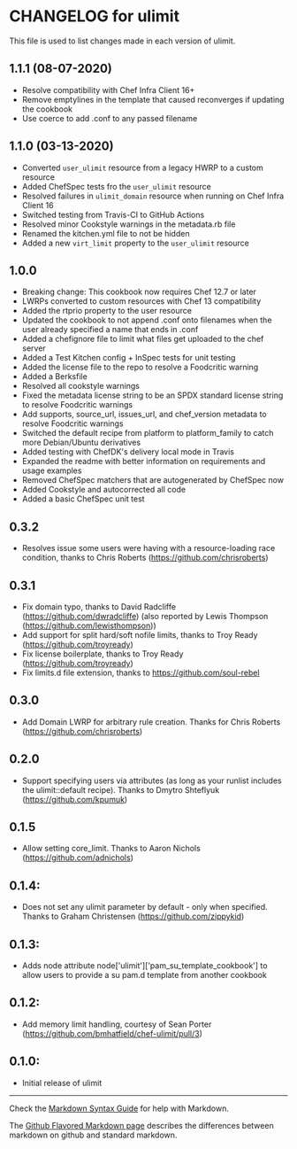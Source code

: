 # CHANGELOG for ulimit

This file is used to list changes made in each version of ulimit.

## 1.1.1 (08-07-2020)

- Resolve compatibility with Chef Infra Client 16+
- Remove emptylines in the template that caused reconverges if updating the cookbook
- Use coerce to add .conf to any passed filename

## 1.1.0 (03-13-2020)

- Converted `user_ulimit` resource from a legacy HWRP to a custom resource
- Added ChefSpec tests fro the `user_ulimit` resource
- Resolved failures in `ulimit_domain` resource when running on Chef Infra Client 16
- Switched testing from Travis-CI to GitHub Actions
- Resolved minor Cookstyle warnings in the metadata.rb file
- Renamed the kitchen.yml file to not be hidden
- Added a new `virt_limit` property to the `user_ulimit` resource

## 1.0.0

- Breaking change: This cookbook now requires Chef 12.7 or later
- LWRPs converted to custom resources with Chef 13 compatibility
- Added the rtprio property to the user resource
- Updated the cookbook to not append .conf onto filenames when the user already specified a name that ends in .conf
- Added a chefignore file to limit what files get uploaded to the chef server
- Added a Test Kitchen config + InSpec tests for unit testing
- Added the license file to the repo to resolve a Foodcritic warning
- Added a Berksfile
- Resolved all cookstyle warnings
- Fixed the metadata license string to be an SPDX standard license string to resolve Foodcritic warnings
- Add supports, source_url, issues_url, and chef_version metadata to resolve Foodcritic warnings
- Switched the default recipe from platform to platform_family to catch more Debian/Ubuntu derivatives
- Added testing with ChefDK's delivery local mode in Travis
- Expanded the readme with better information on requirements and usage examples
- Removed ChefSpec matchers that are autogenerated by ChefSpec now
- Added Cookstyle and autocorrected all code
- Added a basic ChefSpec unit test

## 0.3.2

- Resolves issue some users were having with a resource-loading race condition, thanks to Chris Roberts (<https://github.com/chrisroberts>)

## 0.3.1

- Fix domain typo, thanks to David Radcliffe (<https://github.com/dwradcliffe>) (also reported by Lewis Thompson (<https://github.com/lewisthompson>))
- Add support for split hard/soft nofile limits, thanks to Troy Ready (<https://github.com/troyready>)
- Fix license boilerplate, thanks to Troy Ready (<https://github.com/troyready>)
- Fix limits.d file extension, thanks to <https://github.com/soul-rebel>

## 0.3.0

- Add Domain LWRP for arbitrary rule creation. Thanks for Chris Roberts (<https://github.com/chrisroberts>)

## 0.2.0

- Support specifying users via attributes (as long as your runlist includes the ulimit::default recipe). Thanks to Dmytro Shteflyuk (<https://github.com/kpumuk>)

## 0.1.5

- Allow setting core_limit. Thanks to Aaron Nichols (<https://github.com/adnichols>)

## 0.1.4:

- Does not set any ulimit parameter by default - only when specified. Thanks to Graham Christensen (<https://github.com/zippykid>)

## 0.1.3:

- Adds node attribute node['ulimit']['pam_su_template_cookbook'] to allow users to provide a su pam.d template from another cookbook

## 0.1.2:

- Add memory limit handling, courtesy of Sean Porter (<https://github.com/bmhatfield/chef-ulimit/pull/3>)

## 0.1.0:

- Initial release of ulimit

--------------------------------------------------------------------------------

Check the [Markdown Syntax Guide](http://daringfireball.net/projects/markdown/syntax) for help with Markdown.

The [Github Flavored Markdown page](http://github.github.com/github-flavored-markdown/) describes the differences between markdown on github and standard markdown.
